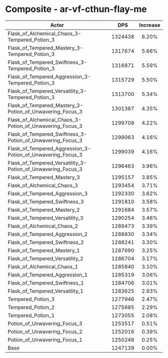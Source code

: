 # Composite - ar-vf-cthun-flay-me
| Actor | DPS | Increase |
|---|:---:|:---:|
|Flask_of_Alchemical_Chaos_3-Tempered_Potion_3|1324438|6.20%|
|Flask_of_Tempered_Mastery_3-Tempered_Potion_3|1317674|5.66%|
|Flask_of_Tempered_Swiftness_3-Tempered_Potion_3|1316871|5.59%|
|Flask_of_Tempered_Aggression_3-Tempered_Potion_3|1315729|5.50%|
|Flask_of_Tempered_Versatility_3-Tempered_Potion_3|1313700|5.34%|
|Flask_of_Tempered_Mastery_3-Potion_of_Unwavering_Focus_3|1301387|4.35%|
|Flask_of_Alchemical_Chaos_3-Potion_of_Unwavering_Focus_3|1299708|4.22%|
|Flask_of_Tempered_Swiftness_3-Potion_of_Unwavering_Focus_3|1299063|4.16%|
|Flask_of_Tempered_Aggression_3-Potion_of_Unwavering_Focus_3|1299039|4.16%|
|Flask_of_Tempered_Versatility_3-Potion_of_Unwavering_Focus_3|1296463|3.96%|
|Flask_of_Tempered_Mastery_3|1295157|3.85%|
|Flask_of_Alchemical_Chaos_3|1293454|3.71%|
|Flask_of_Tempered_Aggression_3|1292330|3.62%|
|Flask_of_Tempered_Swiftness_3|1291810|3.58%|
|Flask_of_Tempered_Mastery_2|1291684|3.57%|
|Flask_of_Tempered_Versatility_3|1290254|3.46%|
|Flask_of_Alchemical_Chaos_2|1289473|3.39%|
|Flask_of_Tempered_Aggression_2|1288830|3.34%|
|Flask_of_Tempered_Swiftness_2|1288241|3.30%|
|Flask_of_Tempered_Mastery_1|1287690|3.25%|
|Flask_of_Tempered_Versatility_2|1286704|3.17%|
|Flask_of_Alchemical_Chaos_1|1285840|3.10%|
|Flask_of_Tempered_Aggression_1|1285319|3.06%|
|Flask_of_Tempered_Swiftness_1|1284706|3.01%|
|Flask_of_Tempered_Versatility_1|1283625|2.93%|
|Tempered_Potion_3|1277946|2.47%|
|Tempered_Potion_2|1275685|2.29%|
|Tempered_Potion_1|1273055|2.08%|
|Potion_of_Unwavering_Focus_3|1253517|0.51%|
|Potion_of_Unwavering_Focus_2|1252016|0.39%|
|Potion_of_Unwavering_Focus_1|1250248|0.25%|
|Base|1247139|0.00%|
